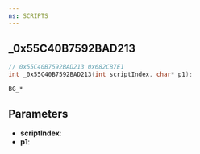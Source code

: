```yaml
---
ns: SCRIPTS
---
```

## _0x55C40B7592BAD213

```c
// 0x55C40B7592BAD213 0x682CB7E1
int _0x55C40B7592BAD213(int scriptIndex, char* p1);
```

```
BG_*
```

## Parameters
* **scriptIndex**:
* **p1**:
